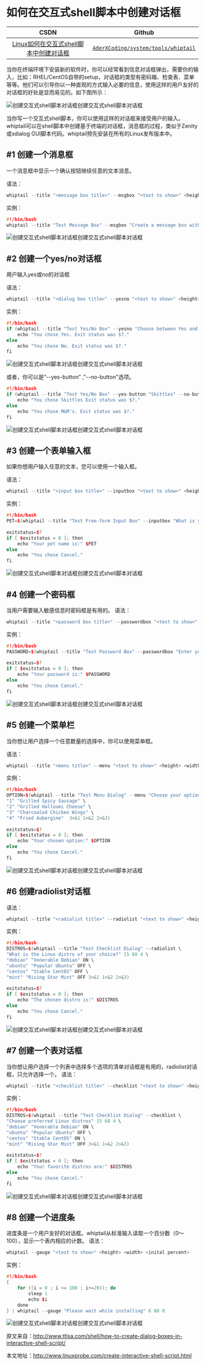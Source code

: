 如何在交互式shell脚本中创建对话框
=======



| CSDN | Github |
|:-------:|:--------:|
| [Linux如何在交互式shell脚本中创建对话框](http://blog.csdn.net/gatieme/article/details/52738870) | [`AderXCoding/system/tools/whiptail`](https://github.com/gatieme/AderXCoding/tree/master/system/tools/whiptail) |



当你在终端环境下安装新的软件时，你可以经常看到信息对话框弹出，需要你的输入，比如：RHEL/CentOS自带的setup，对话框的类型有密码箱、检查表、菜单等等。他们可以引导你以一种直观的方式输入必要的信息，使用这样的用户友好的对话框的好处是显而易见的。如下图所示：



![创建交互式shell脚本对话框创建交互式shell脚本对话框](whiptail.jpg)




当你写一个交互式shell脚本，你可以使用这样的对话框来接受用户的输入。whiptail可以在shell脚本中创建基于终端的对话框，消息框的过程，类似于Zenity或xdialog GUI脚本代码。whiptail预先安装在所有的Linux发布版本中。






#1	创建一个消息框
-------


一个消息框中显示一个确认按钮继续任意的文本消息。

语法：


```cpp
whiptail --title "<message box title>" --msgbox "<text to show>" <height> <width> 
```

实例：

```cpp
#!/bin/bash
whiptail --title "Test Message Box" --msgbox "Create a message box with whiptail. Choose Ok to continue." 10 60
```



![创建交互式shell脚本对话框创建交互式shell脚本对话框](message_box.jpg)




#2	创建一个yes/no对话框
-------


用户输入yes或no的对话框

语法：

```cpp
whiptail --title "<dialog box title>" --yesno "<text to show>" <height> <width>
```

实例：


```cpp
#!/bin/bash
if (whiptail --title "Test Yes/No Box" --yesno "Choose between Yes and No." 10 60) then
    echo "You chose Yes. Exit status was $?."
else
    echo "You chose No. Exit status was $?."
fi
```



![创建交互式shell脚本对话框创建交互式shell脚本对话框](yes_no_box.jpg)


或者，你可以是“--yes-button” ,"--no-button"选项。


```cpp
#!/bin/bash
if (whiptail --title "Test Yes/No Box" --yes-button "Skittles" --no-button "M&M's"  --yesno "Which do you like better?" 10 60) then
    echo "You chose Skittles Exit status was $?."
else
    echo "You chose M&M's. Exit status was $?."
fi
```



![创建交互式shell脚本对话框创建交互式shell脚本对话框](yes_no_button_box.jpg)


#3	创建一个表单输入框
-------


如果你想用户输入任意的文本，您可以使用一个输入框。

语法：

```cpp
whiptail --title "<input box title>" --inputbox "<text to show>" <height> <width> <default-text>
```

实例：


```cpp
#!/bin/bash
PET=$(whiptail --title "Test Free-form Input Box" --inputbox "What is your pet's name?" 10 60 Wigglebutt 3>&1 1>&2 2>&3)
 
exitstatus=$?
if [ $exitstatus = 0 ]; then
    echo "Your pet name is:" $PET
else
    echo "You chose Cancel."
fi
```


![创建交互式shell脚本对话框创建交互式shell脚本对话框](free_form_input_box.jpg)



#4	创建一个密码框
-------


当用户需要输入敏感信息时密码框是有用的。
语法：

```cpp
whiptail --title "<password box title>" --passwordbox "<text to show>" <height> <width>
```

实例：

```cpp
#!/bin/bash
PASSWORD=$(whiptail --title "Test Password Box" --passwordbox "Enter your password and choose Ok to continue." 10 60 3>&1 1>&2 2>&3)
 
exitstatus=$?
if [ $exitstatus = 0 ]; then
    echo "Your password is:" $PASSWORD
else
    echo "You chose Cancel."
fi
```

![创建交互式shell脚本对话框创建交互式shell脚本对话框](password_box.jpg)

#5	创建一个菜单栏
-------


当你想让用户选择一个任意数量的选择中，你可以使用菜单框。

语法：


```cpp
whiptail --title "<menu title>" --menu "<text to show>" <height> <width> <menu height> [ <tag> <item> ] . . .
```


实例：

```cpp
#!/bin/bash
OPTION=$(whiptail --title "Test Menu Dialog" --menu "Choose your option" 15 60 4 \
"1" "Grilled Spicy Sausage" \
"2" "Grilled Halloumi Cheese" \
"3" "Charcoaled Chicken Wings" \
"4" "Fried Aubergine"  3>&1 1>&2 2>&3)
 
exitstatus=$?
if [ $exitstatus = 0 ]; then
    echo "Your chosen option:" $OPTION
else
    echo "You chose Cancel."
fi
```


![创建交互式shell脚本对话框创建交互式shell脚本对话框](menu_dialog.jpg)



#6	创建radiolist对话框
-------


语法：

```cpp
whiptail --title "<radiolist title>" --radiolist "<text to show>" <height> <width> <list height> [ <tag> <item> <status> ] . . .
```


实例：


```cpp
#!/bin/bash
DISTROS=$(whiptail --title "Test Checklist Dialog" --radiolist \
"What is the Linux distro of your choice?" 15 60 4 \
"debian" "Venerable Debian" ON \
"ubuntu" "Popular Ubuntu" OFF \
"centos" "Stable CentOS" OFF \
"mint" "Rising Star Mint" OFF 3>&1 1>&2 2>&3)
 
exitstatus=$?
if [ $exitstatus = 0 ]; then
    echo "The chosen distro is:" $DISTROS
else
    echo "You chose Cancel."
fi
```


![创建交互式shell脚本对话框创建交互式shell脚本对话框](checklist_dialog.jpg)

#7	创建一个表对话框
-------



当你想让用户选择一个列表中选择多个选项的清单对话框是有用的，radiolist对话框，只允许选择一个。
语法：

```cpp
whiptail --title "<checklist title>" --checklist "<text to show>" <height> <width> <list height> [ <tag> <item> <status> ] . . .
```

实例：


```cpp
#!/bin/bash
DISTROS=$(whiptail --title "Test Checklist Dialog" --checklist \
"Choose preferred Linux distros" 15 60 4 \
"debian" "Venerable Debian" ON \
"ubuntu" "Popular Ubuntu" OFF \
"centos" "Stable CentOS" ON \
"mint" "Rising Star Mint" OFF 3>&1 1>&2 2>&3)
 
exitstatus=$?
if [ $exitstatus = 0 ]; then
    echo "Your favorite distros are:" $DISTROS
else
    echo "You chose Cancel."
fi
```



![创建交互式shell脚本对话框创建交互式shell脚本对话框](multi_checklist_dialog.jpg)



#8	创建一个进度条
-------


进度条是一个用户友好的对话框。whiptail从标准输入读取一个百分数（0～100），显示一个表内相应的计数。
语法：


```cpp
whiptail --gauge "<test to show>" <height> <width> <inital percent>
```

实例：

```cpp
#!/bin/bash
{
    for ((i = 0 ; i <= 100 ; i+=20)); do
        sleep 1
        echo $i
    done
} | whiptail --gauge "Please wait while installing" 6 60 0
```

![创建交互式shell脚本对话框创建交互式shell脚本对话框](gauge.jpg)

原文来自：http://www.ttlsa.com/shell/how-to-create-dialog-boxes-in-interactive-shell-script/

本文地址：http://www.linuxprobe.com/create-interactive-shell-script.html
